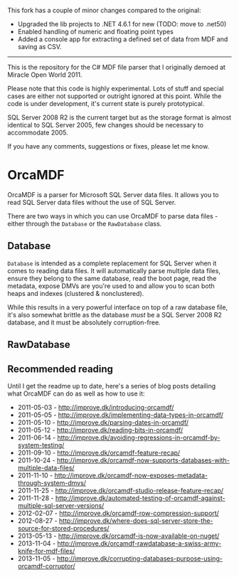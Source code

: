This fork has a couple of minor changes compared to the original:
- Upgraded the lib projects to .NET 4.6.1 for new (TODO: move to .net50)
- Enabled handling of numeric and floating point types
- Added a console app for extracting a defined set of data from MDF and saving as CSV.
------

This is the repository for the C# MDF file parser that I originally demoed at Miracle Open World 2011.

Please note that this code is highly experimental. Lots of stuff and special cases are either not supported or outright ignored at this point. While the code is under development, it's current state is purely prototypical.

SQL Server 2008 R2 is the current target but as the storage format is almost identical to SQL Server 2005, few changes should be necessary to accommodate 2005.

If you have any comments, suggestions or fixes, please let me know.

OrcaMDF
=======
OrcaMDF is a parser for Microsoft SQL Server data files. It allows you to read SQL Server data files without the use of SQL Server.

There are two ways in which you can use OrcaMDF to parse data files - either through the ```Database``` or the ```RawDatabase``` class.

Database
--------
```Database``` is intended as a complete replacement for SQL Server when it comes to reading data files. It will automatically parse multiple data files, ensure they belong to the same database, read the boot page, read the metadata, expose DMVs are you're used to and allow you to scan both heaps and indexes (clustered & nonclustered).

While this results in a very powerful interface on top of a raw database file, it's also somewhat brittle as the database *must* be a SQL Server 2008 R2 database, and it must be absolutely corruption-free.

RawDatabase
-----------

Recommended reading
-------------------
Until I get the readme up to date, here's a series of blog posts detailing what OrcaMDF can do as well as how to use it:

* 2011-05-03 - http://improve.dk/introducing-orcamdf/
* 2011-05-05 - http://improve.dk/implementing-data-types-in-orcamdf/
* 2011-05-10 - http://improve.dk/parsing-dates-in-orcamdf/
* 2011-05-12 - http://improve.dk/reading-bits-in-orcamdf/
* 2011-06-14 - http://improve.dk/avoiding-regressions-in-orcamdf-by-system-testing/
* 2011-09-10 - http://improve.dk/orcamdf-feature-recap/
* 2011-10-24 - http://improve.dk/orcamdf-now-supports-databases-with-multiple-data-files/
* 2011-11-10 - http://improve.dk/orcamdf-now-exposes-metadata-through-system-dmvs/
* 2011-11-25 - http://improve.dk/orcamdf-studio-release-feature-recap/
* 2011-11-28 - http://improve.dk/automated-testing-of-orcamdf-against-multiple-sql-server-versions/
* 2012-02-07 - http://improve.dk/orcamdf-row-compression-support/
* 2012-08-27 - http://improve.dk/where-does-sql-server-store-the-source-for-stored-procedures/
* 2013-05-13 - http://improve.dk/orcamdf-is-now-available-on-nuget/
* 2013-11-04 - http://improve.dk/orcamdf-rawdatabase-a-swiss-army-knife-for-mdf-files/
* 2013-11-05 - http://improve.dk/corrupting-databases-purpose-using-orcamdf-corruptor/
